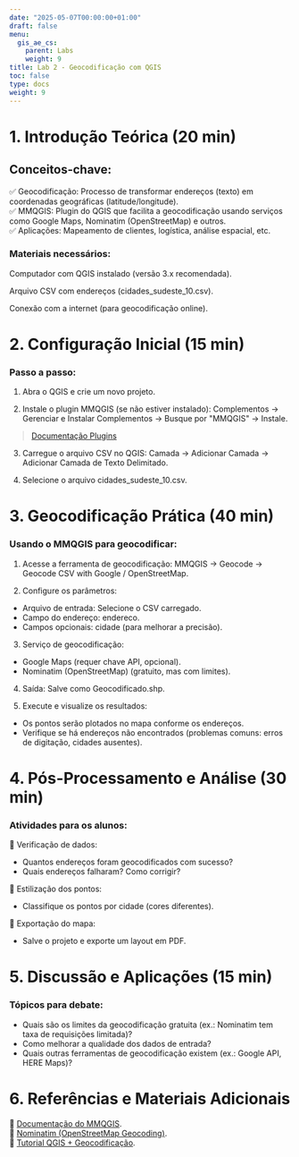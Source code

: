 ```yaml
---
date: "2025-05-07T00:00:00+01:00"
draft: false
menu:
  gis_ae_cs:
    parent: Labs
    weight: 9
title: Lab 2 - Geocodificação com QGIS
toc: false
type: docs
weight: 9
---
```


# 1. Introdução Teórica (20 min)

## Conceitos-chave:   

✅ Geocodificação: Processo de transformar endereços (texto) em coordenadas geográficas (latitude/longitude).   
✅ MMQGIS: Plugin do QGIS que facilita a geocodificação usando serviços como Google Maps, Nominatim (OpenStreetMap) e outros.   
✅ Aplicações: Mapeamento de clientes, logística, análise espacial, etc.

### Materiais necessários:
Computador com QGIS instalado (versão 3.x recomendada).

Arquivo CSV com endereços (cidades_sudeste_10.csv).

Conexão com a internet (para geocodificação online).

# 2. Configuração Inicial (15 min)

### Passo a passo:
1. Abra o QGIS e crie um novo projeto.

2. Instale o plugin MMQGIS (se não estiver instalado): Complementos → Gerenciar e Instalar Complementos → Busque por "MMQGIS" → Instale.
> [Documentação Plugins](https://plugins.qgis.org/) 

3. Carregue o arquivo CSV no QGIS: Camada → Adicionar Camada → Adicionar Camada de Texto Delimitado.

4. Selecione o arquivo cidades_sudeste_10.csv.

#  3. Geocodificação Prática (40 min)
### Usando o MMQGIS para geocodificar:

1. Acesse a ferramenta de geocodificação: MMQGIS → Geocode → Geocode CSV with Google / OpenStreetMap.

2. Configure os parâmetros:   
- Arquivo de entrada: Selecione o CSV carregado.   
- Campo do endereço: endereco.   
- Campos opcionais: cidade (para melhorar a precisão).

3. Serviço de geocodificação:
- Google Maps (requer chave API, opcional).   
- Nominatim (OpenStreetMap) (gratuito, mas com limites).

4. Saída: Salve como Geocodificado.shp.

5. Execute e visualize os resultados:

- Os pontos serão plotados no mapa conforme os endereços.   
- Verifique se há endereços não encontrados (problemas comuns: erros de digitação, cidades ausentes).

# 4. Pós-Processamento e Análise (30 min)
### Atividades para os alunos:

🔹 Verificação de dados:

- Quantos endereços foram geocodificados com sucesso?   
- Quais endereços falharam? Como corrigir?

🔹 Estilização dos pontos:

- Classifique os pontos por cidade (cores diferentes).

🔹 Exportação do mapa:

- Salve o projeto e exporte um layout em PDF.

# 5. Discussão e Aplicações (15 min)
### Tópicos para debate:

- Quais são os limites da geocodificação gratuita (ex.: Nominatim tem taxa de requisições limitada)?
- Como melhorar a qualidade dos dados de entrada?
- Quais outras ferramentas de geocodificação existem (ex.: Google API, HERE Maps)?

# 6. Referências e Materiais Adicionais

📌 [Documentação do MMQGIS](https://plugins.qgis.org/plugins/mmqgis/).  
📌 [Nominatim (OpenStreetMap Geocoding)](https://nominatim.openstreetmap.org/).  
📌 [Tutorial QGIS + Geocodificação](https://www.qgistutorials.com/en/docs/3/geocoding.html).  



